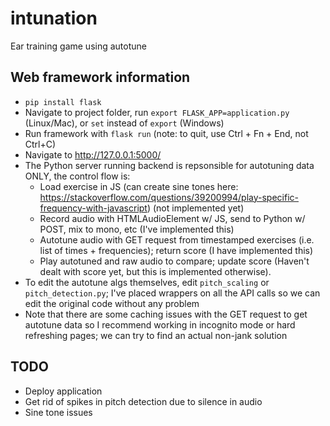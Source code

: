 # intunation
Ear training game using autotune

## Web framework information
* ```pip install flask```
* Navigate to project folder, run ```export FLASK_APP=application.py``` (Linux/Mac), or ```set``` instead of ```export``` (Windows)
* Run framework with ```flask run``` (note: to quit, use Ctrl + Fn + End, not Ctrl+C)
* Navigate to http://127.0.0.1:5000/ 
* The Python server running backend is repsonsible for autotuning data ONLY, the control flow is:
	- Load exercise in JS (can create sine tones here: https://stackoverflow.com/questions/39200994/play-specific-frequency-with-javascript) (not implemented yet)
	- Record audio with HTMLAudioElement w/ JS, send to Python w/ POST, mix to mono, etc (I've implemented this)
	- Autotune audio with GET request from timestamped exercises (i.e. list of times + frequencies); return score (I have implemented this)
	- Play autotuned and raw audio to compare; update score (Haven't dealt with score yet, but this is implemented otherwise). 
* To edit the autotune algs themselves, edit ```pitch_scaling``` or ```pitch_detection.py```; I've placed wrappers on all the API calls so we can edit the original code without any problem
* Note that there are some caching issues with the GET request to get autotune data so I recommend working in incognito mode or hard refreshing pages; we can try to find an actual non-jank solution

## TODO
* Deploy application
* Get rid of spikes in pitch detection due to silence in audio
* Sine tone issues
